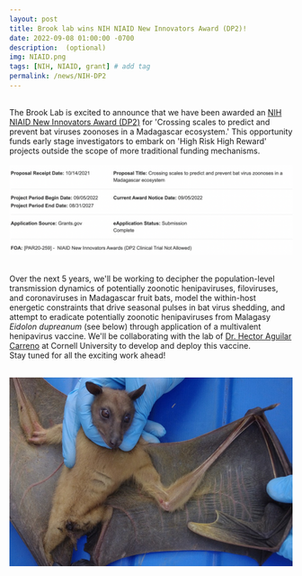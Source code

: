 ```yaml
---
layout: post
title: Brook lab wins NIH NIAID New Innovators Award (DP2)!
date: 2022-09-08 01:00:00 -0700
description:  (optional)
img: NIAID.png
tags: [NIH, NIAID, grant] # add tag
permalink: /news/NIH-DP2
---
```


<br> 
The Brook Lab is excited to announce that we have been awarded an <a href="https://grants.nih.gov/grants/guide/pa-files/PAR-20-259.html">NIH NIAID New Innovators Award (DP2)</a> for 'Crossing scales to predict and prevent bat viruses zoonoses in a Madagascar ecosystem.' This opportunity funds early stage investigators to embark on 'High Risk High Reward' projects outside the scope of more traditional funding mechanisms.
<br> 
<br> 
<img src="/assets/img/DP2-NOA.png" alt="DP2-screenshot" class="float-start col-md-12" />
<br> 
<br> 
 
Over the next 5 years, we'll be working to decipher the population-level transmission dynamics of potentially zoonotic henipaviruses, filoviruses, and coronaviruses in Madagascar fruit bats, model the within-host energetic constraints that drive seasonal pulses in bat virus shedding, and attempt to eradicate potentially zoonotic henipaviruses from Malagasy <i>Eidolon dupreanum</i> (see below) through application of a multivalent henipavirus vaccine. We'll be collaborating with the lab of <a href="https://sites.google.com/view/aguilarlab/home">Dr. Hector Aguilar Carreno</a> at Cornell University to develop and deploy this vaccine.
<br>
Stay tuned for all the exciting work ahead!
<br> 
<br> 

<img src="/assets/img/eidolon-dupreanum-duped.jpeg" alt="eidolon" class="float-start col-md-5" />

</br> 
